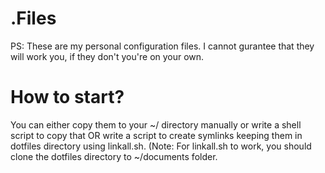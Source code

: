 # .Files

PS: These are my personal configuration files. I cannot gurantee that they will work you, if they don't you're on your own.

# How to start?

You can either copy them to your ~/ directory manually or write a shell script to copy that OR write a script to create symlinks keeping them in dotfiles directory using linkall.sh. (Note: For linkall.sh to work, you should clone the dotfiles directory to ~/documents folder.
